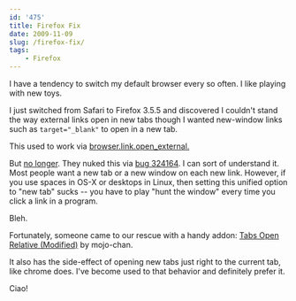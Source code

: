 ```yaml
---
id: '475'
title: Firefox Fix
date: 2009-11-09
slug: /firefox-fix/
tags:
    - Firefox
---
```


I have a tendency to switch my default browser every so often. I like playing
with new toys.

I just switched from Safari to Firefox 3.5.5 and discovered I couldn't stand
the way external links open in new tabs though I wanted new-window links such
as `target="_blank"` to open in a new tab.

<!-- more -->

This used to work via
[browser.link.open_external.](http://kb.mozillazine.org/Browser.link.open_external)

But [no longer](http://kb.mozillazine.org/Browser.link.open_external). They
nuked this via
[bug 324164](https://bugzilla.mozilla.org/show_bug.cgi?id=324164). I can sort
of understand it. Most people want a new tab or a new window on each new link.
However, if you use spaces in OS-X or desktops in Linux, then setting this
unified option to "new tab" sucks \-- you have to play "hunt the window" every
time you click a link in a program.

Bleh.

Fortunately, someone came to our rescue with a handy addon:
[Tabs Open Relative (Modified)](https://addons.mozilla.org/en-US/firefox/addon/13626)
by mojo-chan.

It also has the side-effect of opening new tabs just right to the current tab,
like chrome does. I've become used to that behavior and definitely prefer it.

Ciao!
